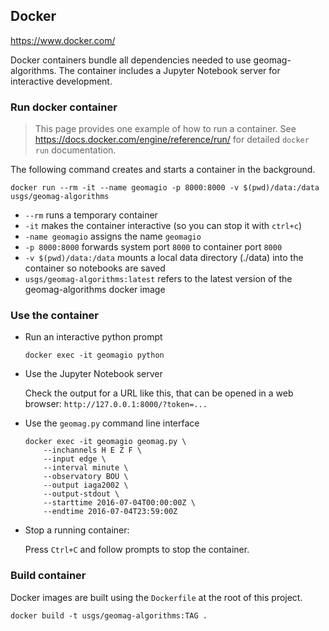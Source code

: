 ## Docker

https://www.docker.com/

Docker containers bundle all dependencies needed to use geomag-algorithms.
The container includes a Jupyter Notebook server for interactive development.

### Run docker container

> This page provides one example of how to run a container. See https://docs.docker.com/engine/reference/run/ for detailed `docker run` documentation.

The following command creates and starts a container in the background.

    docker run --rm -it --name geomagio -p 8000:8000 -v $(pwd)/data:/data usgs/geomag-algorithms

- `--rm` runs a temporary container
- `-it` makes the container interactive (so you can stop it with `ctrl+c`)
- `-name geomagio` assigns the name `geomagio`
- `-p 8000:8000` forwards system port `8000` to container port `8000`
- `-v $(pwd)/data:/data` mounts a local data directory (./data) into the container so notebooks are saved
- `usgs/geomag-algorithms:latest` refers to the
  latest version of the geomag-algorithms docker image

### Use the container

- Run an interactive python prompt


      docker exec -it geomagio python

- Use the Jupyter Notebook server

  Check the output for a URL like this, that can be opened in a web browser: `http://127.0.0.1:8000/?token=...`

- Use the `geomag.py` command line interface

      docker exec -it geomagio geomag.py \
          --inchannels H E Z F \
          --input edge \
          --interval minute \
          --observatory BOU \
          --output iaga2002 \
          --output-stdout \
          --starttime 2016-07-04T00:00:00Z \
          --endtime 2016-07-04T23:59:00Z

- Stop a running container:

  Press `Ctrl+C` and follow prompts to stop the container.

### Build container

Docker images are built using the `Dockerfile` at the root of this project.

    docker build -t usgs/geomag-algorithms:TAG .
